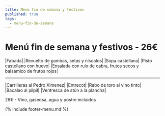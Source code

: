 ```yaml
---
title: Menú fin de semana y festivos
published: true
tags:
  - menu-fin-de-semana
---
```



# Menú fin de semana y festivos - 26€

|Fabada|
|Revuelto de gambas, setas y níscalos|
|Sopa castellana|
|Pisto castellano con huevo|
|Ensalada con rulo de cabra, frutos secos y balsámico de frutos rojos|

------

|Carrilleras al Pedro Ximenez|
|Entrecot|
|Rabo de toro al vino tinto|
|Bacalao al pilpil|
|Ventresca de atún a la plancha|
<!-- |Cordero asado|eligiendo este segundo plato se añade 10€ al menú, en total 34€| -->

26€ - Vino, gaseosa, agua y postre incluidos

{% include footer-menu.md %}
